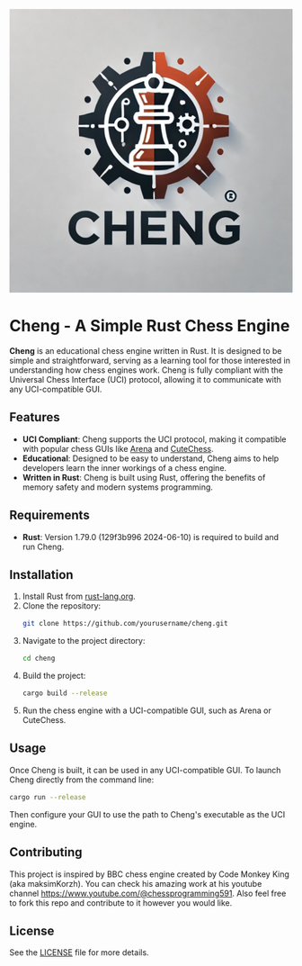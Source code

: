 ![Alt text](assets/cheng-logo.jpg)



# Cheng - A Simple Rust Chess Engine

**Cheng** is an educational chess engine written in Rust. It is designed to be simple and straightforward, serving as a learning tool for those interested in understanding how chess engines work. Cheng is fully compliant with the Universal Chess Interface (UCI) protocol, allowing it to communicate with any UCI-compatible GUI.

## Features

- **UCI Compliant**: Cheng supports the UCI protocol, making it compatible with popular chess GUIs like [Arena](http://www.playwitharena.de/) and [CuteChess](https://github.com/cutechess/cutechess).
- **Educational**: Designed to be easy to understand, Cheng aims to help developers learn the inner workings of a chess engine.
- **Written in Rust**: Cheng is built using Rust, offering the benefits of memory safety and modern systems programming.

## Requirements

- **Rust**: Version 1.79.0 (129f3b996 2024-06-10) is required to build and run Cheng.

## Installation

1. Install Rust from [rust-lang.org](https://www.rust-lang.org/).
2. Clone the repository:
    ```bash
    git clone https://github.com/yourusername/cheng.git
    ```
3. Navigate to the project directory:
    ```bash
    cd cheng
    ```
4. Build the project:
    ```bash
    cargo build --release
    ```
5. Run the chess engine with a UCI-compatible GUI, such as Arena or CuteChess.

## Usage

Once Cheng is built, it can be used in any UCI-compatible GUI. To launch Cheng directly from the command line:

```bash
cargo run --release
```

Then configure your GUI to use the path to Cheng's executable as the UCI engine.

## Contributing

This project is inspired by BBC chess engine created by Code Monkey King (aka maksimKorzh). You can check his amazing work at his youtube channel https://www.youtube.com/@chessprogramming591. Also feel free to fork this repo and contribute to it however you would like.

## License

See the [LICENSE](LICENSE.txt) file for more details.




